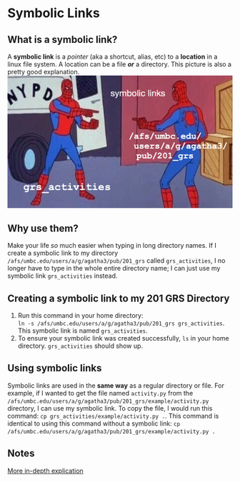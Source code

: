 # Symbolic Links

## What is a symbolic link?
A **symbolic link** is a _pointer_ (aka a shortcut, alias, etc) to a **location** in a linux file system. A location can be a file **_or_** a directory. This picture is also a pretty good explanation.
![Symbolic Link](phonto.PNG)

## Why use them?
Make your life _so_ much easier when typing in long directory names. If I create a symbolic link to my directory `/afs/umbc.edu/users/a/g/agatha3/pub/201_grs` called `grs_activities`, I no longer have to type in the whole entire directory name; I can just use my symbolic link `grs_activities` instead.

## Creating a symbolic link to my 201 GRS Directory
1. Run this command in your home directory:  
`ln -s /afs/umbc.edu/users/a/g/agatha3/pub/201_grs grs_activities`. This symbolic link is named `grs_activities`.
2. To ensure your symbolic link was created successfully, `ls` in your home directory. `grs_activities` should show up.

## Using symbolic links
Symbolic links are used in the **same way** as a regular directory or file. For example, if I wanted to get the file named `activity.py` from the `/afs/umbc.edu/users/a/g/agatha3/pub/201_grs/example/activity.py` directory, I can use my symbolic link. To copy the file, I would run this command: `cp grs_activities/example/activity.py .`. This command is identical to using this command without a symbolic link: `cp /afs/umbc.edu/users/a/g/agatha3/pub/201_grs/example/activity.py .`

## Notes
[More in-depth explication](https://linuxize.com/post/how-to-create-symbolic-links-in-linux-using-the-ln-command/)
